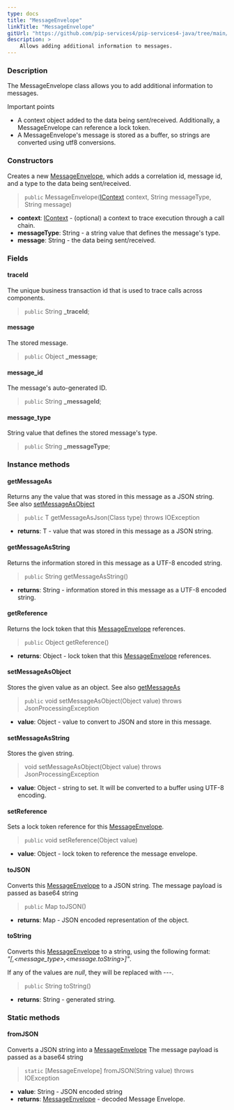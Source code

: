 ```yaml
---
type: docs
title: "MessageEnvelope"
linkTitle: "MessageEnvelope"
gitUrl: "https://github.com/pip-services4/pip-services4-java/tree/main/pip-services4-messaging-java"
description: >
    Allows adding additional information to messages. 
---
```


### Description

The MessageEnvelope class allows you to add additional information to messages.

Important points

- A context object added to the data being sent/received. Additionally, a MessageEnvelope can reference a lock token.
- A MessageEnvelope's message is stored as a buffer, so strings are converted using utf8 conversions.

### Constructors

Creates a new [MessageEnvelope](), which adds a correlation id, message id, and a type to the data being sent/received.

> `public` MessageEnvelope([IContext](../../../components/context/icontext) context, String messageType, String message)

- **context**: [IContext](../../../components/context/icontext) - (optional) a context to trace execution through a call chain.
- **messageType**: String - a string value that defines the message's type.
- **message**: String - the data being sent/received.

### Fields

<span class="hide-title-link">

#### traceId
The unique business transaction id that is used to trace calls across components.

> `public` String **_traceId**;

#### message
The stored message.

> `public` Object **_message**;

#### message_id
The message's auto-generated ID.

> `public` String **_messageId**;

#### message_type
String value that defines the stored message's type.

> `public` String **_messageType**;

</span>

### Instance methods

#### getMessageAs
Returns any the value that was stored in this message as a JSON string.  
See also [setMessageAsObject](#setmessageasobject)

> `public` <T> T getMessageAsJson(Class<T> type) throws IOException 

- **returns**: <T> T - value that was stored in this message as a JSON string.

#### getMessageAsString
Returns the information stored in this message as a UTF-8 encoded string.

> `public` String getMessageAsString()

- **returns**: String - information stored in this message as a UTF-8 encoded string.

#### getReference
Returns the lock token that this [MessageEnvelope]() references.

> `public` Object getReference()

- **returns**: Object - lock token that this [MessageEnvelope]() references.

#### setMessageAsObject
Stores the given value as an object.
See also [getMessageAs](#getmessageas)

> `public` void setMessageAsObject(Object value) throws JsonProcessingException

- **value**: Object -  value to convert to JSON and store in this message.

#### setMessageAsString
Stores the given string.

> void setMessageAsObject(Object value) throws JsonProcessingException

- **value**: Object - string to set. It will be converted to a buffer using UTF-8 encoding.

#### setReference
Sets a lock token reference for this [MessageEnvelope]().

> `public` void setReference(Object value)

- **value**: Object - lock token to reference the message envelope.

#### toJSON
Converts this [MessageEnvelope]() to a JSON string. The message payload is passed as base64 string

> `public` Map<?, ?> toJSON() 

- **returns**:  Map<?, ?> - JSON encoded representation of the object.

#### toString
Converts this [MessageEnvelope]() to a string, using the following format:  
*"[<context>,<message_type>,<message.toString>]"*.

If any of the values are *null*, they will be replaced with \-\-\-.

> `public` String toString()

- **returns**: String - generated string.

### Static methods

#### fromJSON
Converts a JSON string into a [MessageEnvelope]() The message payload is passed as a base64 string

> `static` [MessageEnvelope] fromJSON(String value) throws IOException

- **value**: String - JSON encoded string
- **returns**: [MessageEnvelope]() - decoded Message Envelope.

